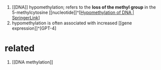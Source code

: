 1. [[DNA]] hypomethylation; refers to the **loss of the methyl group** in the 5-methylcytosine [[nucleotide]]^[[Hypomethylation of DNA | SpringerLink](https://link.springer.com/referenceworkentry/10.1007/978-3-642-16483-5_2923)]
2. hypomethylation is often associated with increased [[gene expression]]^[GPT-4]

# related
1. [[DNA methylation]]
